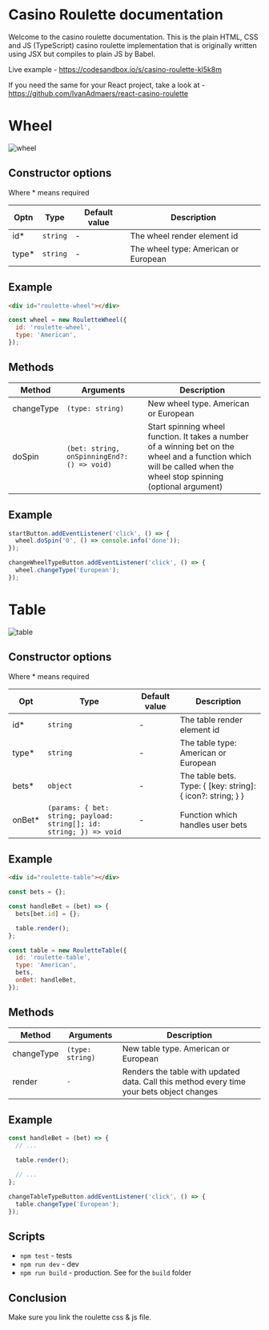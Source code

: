 # Casino Roulette documentation

Welcome to the casino roulette documentation. This is the plain HTML, CSS and JS (TypeScript) casino roulette implementation that is originally written using JSX but compiles to plain JS by Babel. 

Live example - https://codesandbox.io/s/casino-roulette-kl5k8m  

If you need the same for your React project, take a look at - https://github.com/IvanAdmaers/react-casino-roulette

# Wheel

![wheel](https://i.ibb.co/Dgj33tk/s1.png)

## Constructor options

Where * means required

| **Optn** | **Type** | **Default value** | **Description** |
|--|--|--|--|
| id* | `string` | - | The wheel render element id |
| type* | `string` | - | The wheel type: American or European |

## Example

```html
<div id="roulette-wheel"></div>
```

```js
const wheel = new RouletteWheel({
  id: 'roulette-wheel',
  type: 'American',
});
```

## Methods

| **Method** | **Arguments**  | **Description** |
|--|-- | --|
| changeType | `(type: string)` | New wheel type. American or European |
| doSpin | `(bet: string, onSpinningEnd?: () => void)` | Start spinning wheel function. It takes a number of a winning bet on the wheel and a function which will be called when the wheel stop spinning (optional argument) |

## Example

```js
startButton.addEventListener('click', () => {
  wheel.doSpin('0', () => console.info('done'));
});

changeWheelTypeButton.addEventListener('click', () => {
  wheel.changeType('European');
});
```

# Table

![table](https://i.ibb.co/fGYXMRg/s2.png)

## Constructor options

Where * means required

| **Opt** | **Type** | **Default value** | **Description** |
|--|--|--|--|
| id* | `string` | - | The table render element id |
| type* | `string` | - | The table type: American or European |
| bets* | `object` | - | The table bets. Type: { [key: string]: { icon?: string; } } |
| onBet* | `(params: { bet: string; payload: string[]; id: string; }) => void` | - | Function which handles user bets |

## Example

```html
<div id="roulette-table"></div>
```

```js
const bets = {};

const handleBet = (bet) => {
  bets[bet.id] = {};

  table.render();
};

const table = new RouletteTable({
  id: 'roulette-table',
  type: 'American',
  bets,
  onBet: handleBet,
});
```

## Methods

| **Method** | **Arguments**  | **Description** |
|--|-- | --|
| changeType | `(type: string)` | New table type. American or European |
| render | `-` | Renders the table with updated data. Call this method every time your bets object changes |

## Example

```js
const handleBet = (bet) => {
  // ...

  table.render();

  // ...
};

changeTableTypeButton.addEventListener('click', () => {
  table.changeType('European');
});
```

## Scripts

* `npm test` - tests
* `npm run dev` - dev
* `npm run build` - production. See for the `build` folder

## Conclusion

Make sure you link the roulette css & js file.
